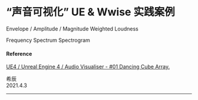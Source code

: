 # “声音可视化” UE & Wwise 实践案例

Envelope / Amplitude / Magnitude
Weighted Loudness

Frequency
Spectrum
Spectrogram


#### Reference
[UE4 / Unreal Engine 4 / Audio Visualiser - #01 Dancing Cube Array.](https://www.youtube.com/watch?v=ix3oa7nB2VA)


希辰\
2021.4.3

***